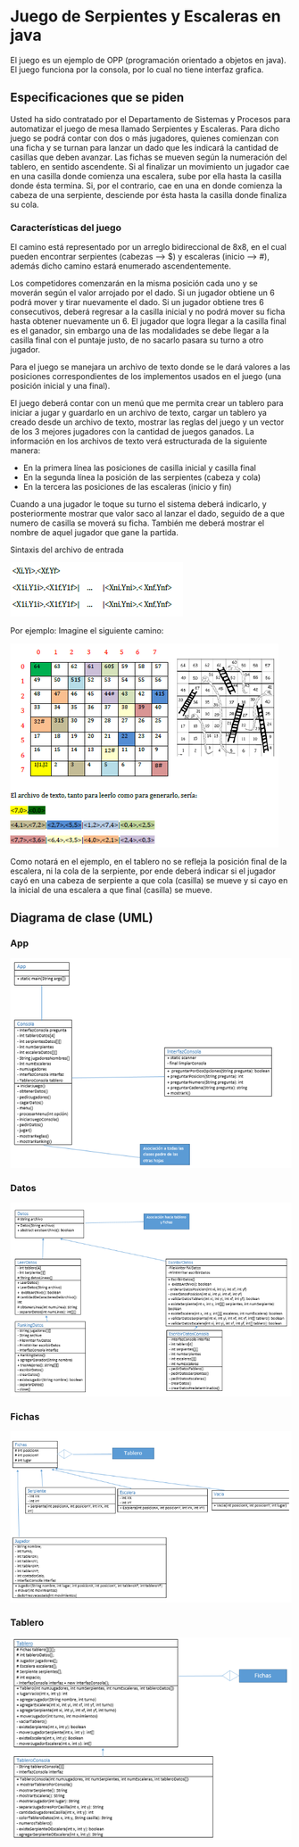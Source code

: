# Juego de Serpientes y Escaleras en java
El juego es un ejemplo de OPP (programación orientado a objetos en java). El juego funciona por la consola, por lo cual no tiene interfaz grafica.

## Especificaciones que se piden
Usted ha sido contratado por el Departamento de Sistemas y Procesos para automatizar el juego de mesa llamado Serpientes y Escaleras. Para dicho juego se podrá contar con dos o más jugadores, quienes comienzan con una ficha y se turnan para lanzar un dado que les indicará la cantidad de casillas que deben avanzar. Las fichas se mueven según la numeración del tablero, en sentido ascendente. Si al finalizar un movimiento un jugador cae en una casilla donde comienza una escalera, sube por ella hasta la casilla donde ésta termina. Si, por el contrario, cae en una en donde comienza la cabeza de una serpiente, desciende por ésta hasta la casilla donde finaliza su cola.
### Características del juego
El camino está representado por un arreglo bidireccional de 8x8, en el cual pueden encontrar serpientes (cabezas --> $) y escaleras (inicio --> #), además dicho camino estará enumerado ascendentemente.

Los competidores comenzarán en la misma posición cada uno y se moverán según el valor arrojado por el dado. Si un jugador obtiene un 6 podrá mover y tirar nuevamente el dado. Si un jugador obtiene tres 6 consecutivos, deberá regresar a la casilla inicial y no podrá mover su ficha hasta obtener nuevamente un 6. El jugador que logra llegar a la casilla final es el ganador, sin embargo una de las modalidades se debe llegar a la casilla final con el puntaje justo, de no sacarlo pasara su turno a otro jugador.

Para el juego se manejara un archivo de texto donde se le dará valores a las posiciones correspondientes de los implementos usados en el juego (una posición inicial y una final).

El juego deberá contar con un menú que me permita crear un tablero para iniciar a jugar y guardarlo en un archivo de texto, cargar un tablero ya creado desde un archivo de texto, mostrar las reglas del juego y un vector de los 3 mejores jugadores con la cantidad de juegos ganados.
La información en los archivos de texto verá estructurada de la siguiente manera:

- En la primera línea las posiciones de casilla inicial y casilla final
- En la segunda línea la posición de las serpientes (cabeza y cola)
- En la tercera las posiciones de las escaleras (inicio y fin)

Cuando a una jugador le toque su turno el sistema deberá indicarlo, y
posteriormente mostrar que valor saco al lanzar el dado, seguido de a que numero de casilla
se moverá su ficha. También me deberá mostrar el nombre de aquel jugador que gane la
partida.

Sintaxis del archivo de entrada

![alt tag](https://github.com/Ricardo96r/SerpientesYEscaleras/blob/master/especificaciones/datos.png)

Por ejemplo: Imagine el siguiente camino:

![alt tag](https://github.com/Ricardo96r/SerpientesYEscaleras/blob/master/especificaciones/tablero.png)

Como notará en el ejemplo, en el tablero no se refleja la posición final de la escalera, ni la cola de la serpiente, por ende deberá indicar si el jugador cayó en una cabeza de serpiente a que cola (casilla) se mueve y si cayo en la inicial de una escalera a que final (casilla) se mueve.

## Diagrama de clase (UML)
### App
![alt tag](https://github.com/Ricardo96r/SerpientesYEscaleras/blob/master/UML%20Diagrama%20de%20clase/app.png)

### Datos
![alt tag](https://github.com/Ricardo96r/SerpientesYEscaleras/blob/master/UML%20Diagrama%20de%20clase/datos.png)

### Fichas
![alt tag](https://github.com/Ricardo96r/SerpientesYEscaleras/blob/master/UML%20Diagrama%20de%20clase/fichas.png)

### Tablero
![alt tag](https://github.com/Ricardo96r/SerpientesYEscaleras/blob/master/UML%20Diagrama%20de%20clase/tablero.png)
